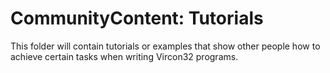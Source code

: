 # CommunityContent: Tutorials

This folder will contain tutorials or examples that show other people how to achieve certain tasks when writing Vircon32 programs.

